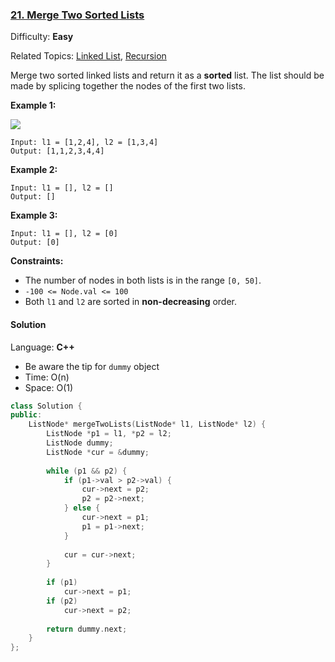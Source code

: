 ### [21\. Merge Two Sorted Lists](https://leetcode.com/problems/merge-two-sorted-lists/)

Difficulty: **Easy**

Related Topics: [Linked List](https://leetcode.com/tag/linked-list/), [Recursion](https://leetcode.com/tag/recursion/)


Merge two sorted linked lists and return it as a **sorted** list. The list should be made by splicing together the nodes of the first two lists.

**Example 1:**

![](https://assets.leetcode.com/uploads/2020/10/03/merge_ex1.jpg)

```
Input: l1 = [1,2,4], l2 = [1,3,4]
Output: [1,1,2,3,4,4]
```

**Example 2:**

```
Input: l1 = [], l2 = []
Output: []
```

**Example 3:**

```
Input: l1 = [], l2 = [0]
Output: [0]
```

**Constraints:**

*   The number of nodes in both lists is in the range `[0, 50]`.
*   `-100 <= Node.val <= 100`
*   Both `l1` and `l2` are sorted in **non-decreasing** order.


#### Solution

Language: **C++**

* Be aware the tip for `dummy` object
* Time: O(n)
* Space: O(1)

```c++
class Solution {
public:
    ListNode* mergeTwoLists(ListNode* l1, ListNode* l2) {
        ListNode *p1 = l1, *p2 = l2;
        ListNode dummy;
        ListNode *cur = &dummy;
        
        while (p1 && p2) {
            if (p1->val > p2->val) {
                cur->next = p2;
                p2 = p2->next;
            } else {
                cur->next = p1;
                p1 = p1->next;
            }
            
            cur = cur->next;
        }
        
        if (p1)
            cur->next = p1;
        if (p2)
            cur->next = p2;
        
        return dummy.next;
    }
};
```